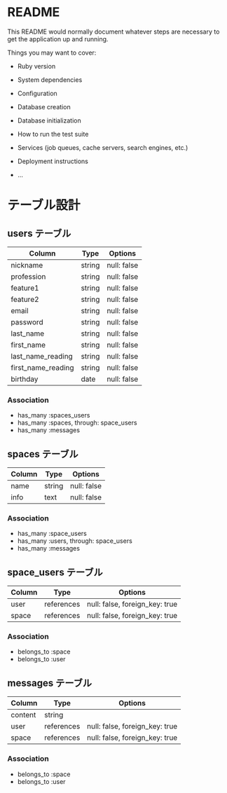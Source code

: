 # README

This README would normally document whatever steps are necessary to get the
application up and running.

Things you may want to cover:

* Ruby version

* System dependencies

* Configuration

* Database creation

* Database initialization

* How to run the test suite

* Services (job queues, cache servers, search engines, etc.)

* Deployment instructions

* ...

# テーブル設計

## users テーブル

| Column             | Type   | Options     |
| --------           | ------ | ----------- |
| nickname           | string | null: false |
| profession         | string | null: false |
| feature1           | string | null: false |
| feature2           | string | null: false |
| email              | string | null: false |
| password           | string | null: false |
| last_name          | string | null: false |
| first_name         | string | null: false |
| last_name_reading  | string | null: false |
| first_name_reading | string | null: false |
| birthday           | date   | null: false |

### Association

- has_many :spaces_users
- has_many :spaces, through: space_users
- has_many :messages

## spaces テーブル

| Column | Type   | Options     |
| ------ | ------ | ----------- |
| name   | string | null: false |
| info   | text   | null: false |

### Association

- has_many :space_users
- has_many :users, through: space_users
- has_many :messages

## space_users テーブル

| Column | Type       | Options                        |
| ------ | ---------- | ------------------------------ |
| user   | references | null: false, foreign_key: true |
| space  | references | null: false, foreign_key: true |

### Association

- belongs_to :space
- belongs_to :user

## messages テーブル

| Column  | Type       | Options                        |
| ------- | ---------- | ------------------------------ |
| content | string     |                                |
| user    | references | null: false, foreign_key: true |
| space   | references | null: false, foreign_key: true |

### Association

- belongs_to :space
- belongs_to :user


<!-- 『ペルソナ』
・専門職への転職（就職）目指して
・スクール（もしくは独学）で専門スキルを学習中の
・20〜40歳くらいの男女

『解決すべき課題』
①毎日の学習の継続
②学習の目的や将来像の明確（言語）化
③アウトプット中心の学び
という『学習』に効果的な方法を採りやすく
するために、1つのアプリ内で完結させる。

『ユーザーストーリー』
前記の「解決すべき課題」に対して
①ダイアリー
②自己紹介
③メッセージ
によって解決する。 -->
